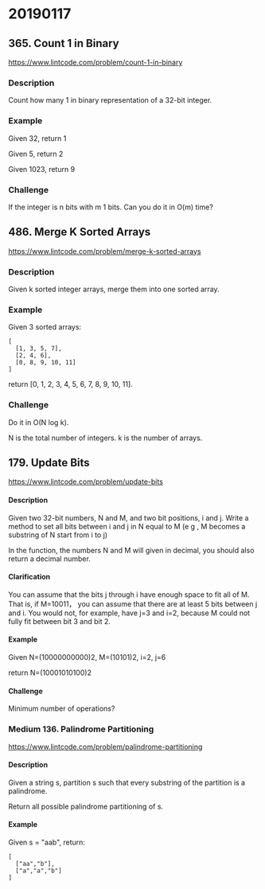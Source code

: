 # 20190117

## 365. Count 1 in Binary
https://www.lintcode.com/problem/count-1-in-binary

### Description
Count how many 1 in binary representation of a 32-bit integer.

### Example
Given 32, return 1

Given 5, return 2

Given 1023, return 9

### Challenge
If the integer is n bits with m 1 bits. Can you do it in O(m) time?


## 486. Merge K Sorted Arrays
https://www.lintcode.com/problem/merge-k-sorted-arrays

### Description
Given k sorted integer arrays, merge them into one sorted array.

### Example
Given 3 sorted arrays:

    [
      [1, 3, 5, 7],
      [2, 4, 6],
      [0, 8, 9, 10, 11]
    ]
return [0, 1, 2, 3, 4, 5, 6, 7, 8, 9, 10, 11].

### Challenge
Do it in O(N log k).

N is the total number of integers.
k is the number of arrays.

## 179. Update Bits
https://www.lintcode.com/problem/update-bits

#### Description
Given two 32-bit numbers, N and M, and two bit positions, i and j. Write a method to set all bits between i and j in N equal to M (e g , M becomes a substring of N start from i to j)

In the function, the numbers N and M will given in decimal, you should also return a decimal number.

#### Clarification
You can assume that the bits j through i have enough space to fit all of M. That is, if M=10011， you can assume that there are at least 5 bits between j and i. You would not, for example, have j=3 and i=2, because M could not fully fit between bit 3 and bit 2.

#### Example
Given N=(10000000000)2, M=(10101)2, i=2, j=6

return N=(10001010100)2

#### Challenge
Minimum number of operations?


### Medium 136. Palindrome Partitioning
https://www.lintcode.com/problem/palindrome-partitioning

#### Description
Given a string s, partition s such that every substring of the partition is a palindrome.

Return all possible palindrome partitioning of s.

#### Example
Given s = "aab", return:

    [
      ["aa","b"],
      ["a","a","b"]
    ]
